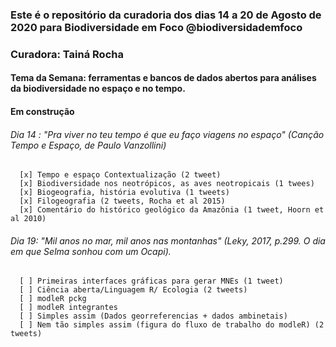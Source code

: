 ### Este é o repositório da curadoria dos dias 14 a 20 de Agosto de 2020 para Biodiversidade em Foco @biodiversidademfoco
### Curadora: Tainá Rocha
#### Tema da Semana: ferramentas e bancos de dados abertos para análises da biodiversidade no espaço e no tempo. 
#### Em construção

###### Dia 14 : "Pra viver no teu tempo é que eu faço viagens no espaço" (Canção Tempo e Espaço, de Paulo Vanzollini) 

      [x] Tempo e espaço Contextualização (2 tweet)  
      [x] Biodiversidade nos neotrópicos, as aves neotropicais (1 twees)
      [x] Biogeografia, história evolutiva (1 tweets)
      [x] Filogeografia (2 tweets, Rocha et al 2015)
      [x] Comentário do histórico geológico da Amazônia (1 tweet, Hoorn et al 2010)
      
      
      
###### Dia 19: "Mil anos no mar, mil anos nas montanhas" (Leky, 2017, p.299. O dia em que Selma sonhou com um Ocapi).
      
      [ ] Primeiras interfaces gráficas para gerar MNEs (1 tweet) 
      [ ] Ciência aberta/Linguagem R/ Ecologia (2 tweets)
      [ ] modleR pckg
      [ ] modleR integrantes
      [ ] Simples assim (Dados georreferencias + dados ambinetais)
      [ ] Nem tão simples assim (figura do fluxo de trabalho do modleR) (2 tweets)
      

